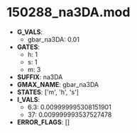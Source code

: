 # 150288_na3DA.mod

- **G_VALS**:
  - gbar_na3DA: 0.01
- **GATES**:
  - h: 1
  - s: 1
  - m: 3
- **SUFFIX**: na3DA
- **GMAX_NAME**: gbar_na3DA
- **STATES**: ['m', 'h', 's']
- **I_VALS**:
  - 6.3: 0.009999995308151901
  - 37: 0.009999993537527478
- **ERROR_FLAGS**: []
